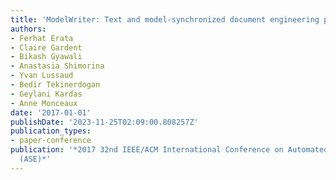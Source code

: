 ```yaml
---
title: 'ModelWriter: Text and model-synchronized document engineering platform'
authors:
- Ferhat Erata
- Claire Gardent
- Bikash Gyawali
- Anastasia Shimorina
- Yvan Lussaud
- Bedir Tekinerdogan
- Geylani Kardas
- Anne Monceaux
date: '2017-01-01'
publishDate: '2023-11-25T02:09:00.808257Z'
publication_types:
- paper-conference
publication: '*2017 32nd IEEE/ACM International Conference on Automated Software Engineering
  (ASE)*'
---
```

